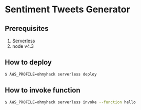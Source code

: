 # Sentiment Tweets Generator

## Prerequisites
1. [Serverless](https://serverless.com/framework/docs/guide/installing-serverless/#installing-serverles)
2. node v4.3

## How to deploy
```bash
$ AWS_PROFILE=ohmyhack serverless deploy
```

## How to invoke function
```bash
$ AWS_PROFILE=ohmyhack serverless invoke --function hello
```
